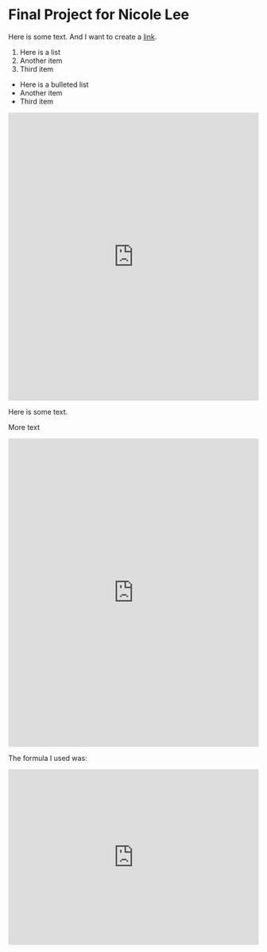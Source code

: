 # Final Project for Nicole Lee

Here is some text. And I want to create a [link](https://wikipedia.org).

1. Here is a list
2. Another item
3. Third item



* Here is a bulleted list
* Another item
* Third item

<iframe title="Most Common College Majors for Men and Women" aria-label="chart" id="datawrapper-chart-Yb0qW" src="https://datawrapper.dwcdn.net/Yb0qW/1/" scrolling="no" frameborder="0" style="width: 0; min-width: 100% !important; border: none;" height="579"></iframe><script type="text/javascript">!function(){"use strict";window.addEventListener("message",(function(a){if(void 0!==a.data["datawrapper-height"])for(var e in a.data["datawrapper-height"]){var t=document.getElementById("datawrapper-chart-"+e)||document.querySelector("iframe[src*='"+e+"']");t&&(t.style.height=a.data["datawrapper-height"][e]+"px")}}))}();
</script>







Here is some text.

More text


<iframe title="Median Earnings of College Majors" aria-label="chart" id="datawrapper-chart-paQ5q" src="https://datawrapper.dwcdn.net/paQ5q/1/" scrolling="no" frameborder="0" style="width: 0; min-width: 100% !important; border: none;" height="620"></iframe><script type="text/javascript">!function(){"use strict";window.addEventListener("message",(function(a){if(void 0!==a.data["datawrapper-height"])for(var e in a.data["datawrapper-height"]){var t=document.getElementById("datawrapper-chart-"+e)||document.querySelector("iframe[src*='"+e+"']");t&&(t.style.height=a.data["datawrapper-height"][e]+"px")}}))}();
</script>



The formula I used was:












<iframe title="Unemployment Rate and Percentage of Women in the Highest and Lowest Paying College Majors" aria-label="Grouped Bars" id="datawrapper-chart-S2V7P" src="https://datawrapper.dwcdn.net/S2V7P/1/" scrolling="no" frameborder="0" style="width: 0; min-width: 100% !important; border: none;" height="353"></iframe><script type="text/javascript">!function(){"use strict";window.addEventListener("message",(function(a){if(void 0!==a.data["datawrapper-height"])for(var e in a.data["datawrapper-height"]){var t=document.getElementById("datawrapper-chart-"+e)||document.querySelector("iframe[src*='"+e+"']");t&&(t.style.height=a.data["datawrapper-height"][e]+"px")}}))}();
</script>


